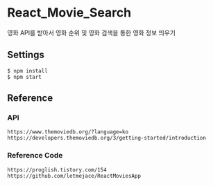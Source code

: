 # React_Movie_Search
영화 API를 받아서 영화 순위 및 영화 검색을 통한 영화 정보 띄우기
## Settings
```
$ npm install
$ npm start
```
## Reference
### API
```
https://www.themoviedb.org/?language=ko
https://developers.themoviedb.org/3/getting-started/introduction
```
### Reference Code
```
https://proglish.tistory.com/154
https://github.com/letmejace/ReactMoviesApp
```
